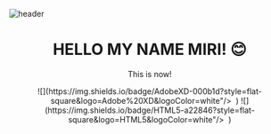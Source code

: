 ![header](https://capsule-render.vercel.app/api?text=LovingPerson&fontColor=d6ace6&animation=fadeIn)
<h1 align="center">HELLO MY NAME MIRI! 😊</h1>


<p align="center">This is now!</p>

<p align="center">
![](https://img.shields.io/badge/AdobeXD-000b1d?style=flat-square&logo=Adobe%20XD&logoColor=white"/></a>&nbsp ) ![](https://img.shields.io/badge/HTML5-a22846?style=flat-square&logo=HTML5&logoColor=white"/></a>&nbsp )
</p>
